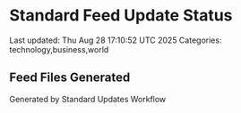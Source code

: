 # Standard Feed Update Status
Last updated: Thu Aug 28 17:10:52 UTC 2025
Categories: technology,business,world

## Feed Files Generated

Generated by Standard Updates Workflow
